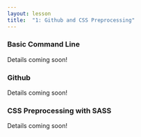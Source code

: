 ```yaml
---
layout: lesson
title:  "1: Github and CSS Preprocessing"
---
```


### Basic Command Line

Details coming soon!

### Github

Details coming soon!

### CSS Preprocessing with SASS

Details coming soon!
